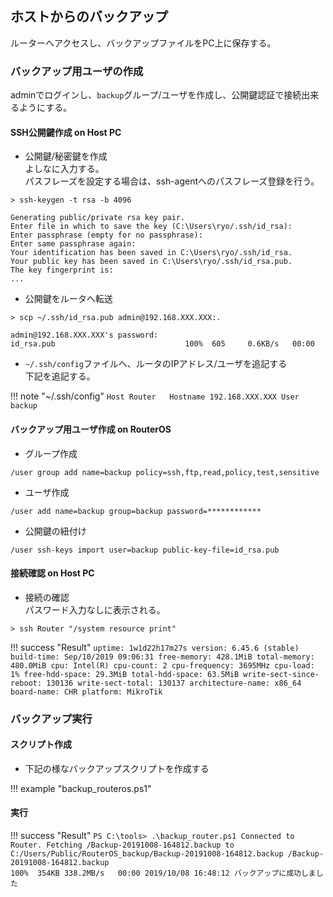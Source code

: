 ## ホストからのバックアップ
ルーターへアクセスし、バックアップファイルをPC上に保存する。

### バックアップ用ユーザの作成
adminでログインし、`backup`グループ/ユーザを作成し、公開鍵認証で接続出来るようにする。

#### SSH公開鍵作成 on Host PC
* 公開鍵/秘密鍵を作成  
よしなに入力する。  
パスフレーズを設定する場合は、ssh-agentへのパスフレーズ登録を行う。  

`> ssh-keygen -t rsa -b 4096`
```
Generating public/private rsa key pair.
Enter file in which to save the key (C:\Users\ryo/.ssh/id_rsa):
Enter passphrase (empty for no passphrase):
Enter same passphrase again:
Your identification has been saved in C:\Users\ryo/.ssh/id_rsa.
Your public key has been saved in C:\Users\ryo/.ssh/id_rsa.pub.
The key fingerprint is:
...
```

* 公開鍵をルータへ転送  

`> scp ~/.ssh/id_rsa.pub admin@192.168.XXX.XXX:.`
```
admin@192.168.XXX.XXX's password:
id_rsa.pub                             100%  605     0.6KB/s   00:00
```

* `~/.ssh/config`ファイルへ、ルータのIPアドレス/ユーザを追記する  
下記を追記する。

!!! note "~/.ssh/config"
	```
	Host Router  
	    Hostname 192.168.XXX.XXX
	    User backup
	```

#### バックアップ用ユーザ作成 on RouterOS
* グループ作成  

`/user group add name=backup policy=ssh,ftp,read,policy,test,sensitive`

* ユーザ作成  

`/user add name=backup group=backup password=************`

* 公開鍵の紐付け  

`/user ssh-keys import user=backup public-key-file=id_rsa.pub`

#### 接続確認 on Host PC
* 接続の確認  
パスワード入力なしに表示される。  

`> ssh Router "/system resource print"`

!!! success "Result"
	```
	                   uptime: 1w1d22h17m27s
	                  version: 6.45.6 (stable)
	               build-time: Sep/10/2019 09:06:31
	              free-memory: 428.1MiB
	             total-memory: 480.0MiB
	                      cpu: Intel(R)
	                cpu-count: 2
	            cpu-frequency: 3695MHz
	                 cpu-load: 1%
	           free-hdd-space: 29.3MiB
	          total-hdd-space: 63.5MiB
	  write-sect-since-reboot: 130136
	         write-sect-total: 130137
	        architecture-name: x86_64
	               board-name: CHR
	                 platform: MikroTik
	```

### バックアップ実行

#### スクリプト作成

* 下記の様なバックアップスクリプトを作成する

!!! example "backup_routeros.ps1"
	<script src="https://gist.github.com/roy-n-roy/3d52f6b831189ee9cc503590fee65aaa.js?file=backup_routeros.ps1"></script>

#### 実行

!!! success "Result"
	```
	PS C:\tools> .\backup_router.ps1
	Connected to Router.
	Fetching /Backup-20191008-164812.backup to C:/Users/Public/RouterOS_backup/Backup-20191008-164812.backup
	/Backup-20191008-164812.backup                                                      100%  354KB 338.2MB/s   00:00
	2019/10/08 16:48:12 バックアップに成功しました
	```
